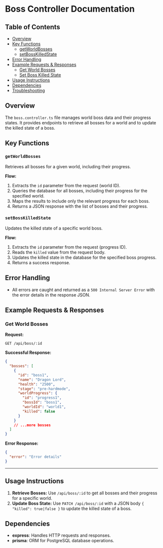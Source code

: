 # Boss Controller Documentation

## Table of Contents

- [Overview](#overview)
- [Key Functions](#key-functions)
  - [getWorldBosses](#getworldbosses)
  - [setBossKilledState](#setbosskilledstate)
- [Error Handling](#error-handling)
- [Example Requests & Responses](#example-requests--responses)
  - [Get World Bosses](#get-world-bosses)
  - [Set Boss Killed State](#set-boss-killed-state)
- [Usage Instructions](#usage-instructions)
- [Dependencies](#dependencies)
- [Troubleshooting](#troubleshooting)

## Overview

The `boss.controller.ts` file manages world boss data and their progress states. It provides endpoints to retrieve all bosses for a world and to update the killed state of a boss.

## Key Functions

### `getWorldBosses`

Retrieves all bosses for a given world, including their progress.

**Flow:**

1. Extracts the `id` parameter from the request (world ID).
2. Queries the database for all bosses, including their progress for the specified world.
3. Maps the results to include only the relevant progress for each boss.
4. Returns a JSON response with the list of bosses and their progress.

### `setBossKilledState`

Updates the killed state of a specific world boss.

**Flow:**

1. Extracts the `id` parameter from the request (progress ID).
2. Reads the `killed` value from the request body.
3. Updates the killed state in the database for the specified boss progress.
4. Returns a success response.

## Error Handling

- All errors are caught and returned as a `500 Internal Server Error` with the error details in the response JSON.

## Example Requests & Responses

### Get World Bosses

**Request:**

```http
GET /api/boss/:id
```

**Successful Response:**

```json
{
  "bosses": [
    {
      "id": "boss1",
      "name": "Dragon Lord",
      "health": "2500",
      "stage": "pre-hardmode",
      "worldProgress": {
        "id": "progress1",
        "bossId": "boss1",
        "worldId": "world1",
        "killed": false
      }
    }
    // ...more bosses
  ]
}
```

**Error Response:**

```json
{
  "error": "Error details"
}
```

---

## Usage Instructions

1. **Retrieve Bosses:**
   Use `/api/boss/:id` to get all bosses and their progress for a specific world.
2. **Update Boss State:**
   Use `PATCH /api/boss/:id` with a JSON body `{ "killed": true|false }` to update the killed state of a boss.

## Dependencies

- **express**: Handles HTTP requests and responses.
- **prisma**: ORM for PostgreSQL database operations.
